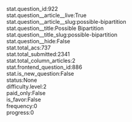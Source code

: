 stat.question_id:922  
stat.question__article__live:True  
stat.question__article__slug:possible-bipartition  
stat.question__title:Possible Bipartition  
stat.question__title_slug:possible-bipartition  
stat.question__hide:False  
stat.total_acs:737  
stat.total_submitted:2341  
stat.total_column_articles:2  
stat.frontend_question_id:886  
stat.is_new_question:False  
status:None  
difficulty.level:2  
paid_only:False  
is_favor:False  
frequency:0  
progress:0  
